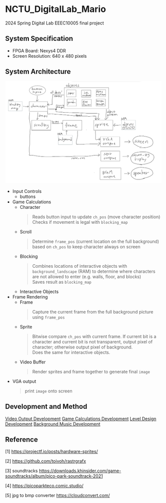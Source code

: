 # NCTU_DigitalLab_Mario
2024 Spring Digital Lab EEEC10005 final project

## System Specification
- FPGA Board: Nexys4 DDR
- Screen Resolution: 640 x 480 pixels

## System Architecture
![image](https://github.com/xyth0rn/NCTU_DigitalLab_Mario/blob/main/game_calc/pictures/system%20architecture%20update.png)

- Input Controls
  - buttons
- Game Calculations
  - Character
    > Reads button input to update `ch_pos` (move character position)
    > Checks if movement is legal with `blocking_map`
  - Scroll<br>
    > Determine `frame_pos` (current location on the full background) based on `ch_pos` to keep character always on screen
  - Blocking
    > Combines locations of interactive objects with `background_landscape` (RAM) to determine where characters are not allowed to enter (e.g. walls, floor, and blocks)<br>
    > Saves result as `blocking_map`
  - Interactive Objects
- Frame Rendering
  - Frame
    > Capture the current frame from the full background picture using `frame_pos`
  - Sprite
    > Bitwise compare `ch_pos` with current frame. If current bit is a character and current bit is not transparent, output pixel of character; otherwise output pixel of background.<br>
    > Does the same for interactive objects.<br>
  - Video Buffer
    > Render sprites and frame together to generate final `image`
- VGA output
  > print `image` onto screen

## Development and Method
[Video Output Development](Video_devlog.md)
[Game Calculations Development](gameCalc_devlog.md)
[Level Design Development](level_design.md)
[Background Music Development](BGM_devlog)

## Reference
[1] https://projectf.io/posts/hardware-sprites/

[2] https://github.com/toivoh/rastrgrafx

[3] soundtracks https://downloads.khinsider.com/game-soundtracks/album/pico-park-soundtrack-2021

[4] https://picoparkteco.comic.studio/

[5] jpg to bmp converter https://cloudconvert.com/
